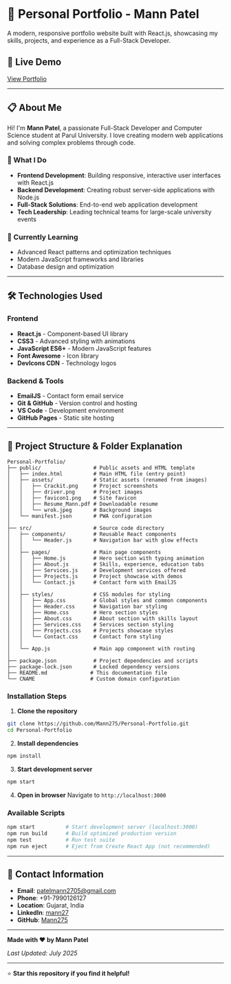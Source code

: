 # 🌟 Personal Portfolio - Mann Patel

A modern, responsive portfolio website built with React.js, showcasing my skills, projects, and experience as a Full-Stack Developer.

## 🚀 Live Demo

[View Portfolio](patelmann.me)

---

## 📋 About Me

Hi! I'm **Mann Patel**, a passionate Full-Stack Developer and Computer Science student at Parul University. I love creating modern web applications and solving complex problems through code.

### 🎯 What I Do
- **Frontend Development**: Building responsive, interactive user interfaces with React.js
- **Backend Development**: Creating robust server-side applications with Node.js
- **Full-Stack Solutions**: End-to-end web application development
- **Tech Leadership**: Leading technical teams for large-scale university events

### 🌱 Currently Learning
- Advanced React patterns and optimization techniques
- Modern JavaScript frameworks and libraries
- Database design and optimization

---

## 🛠️ Technologies Used

### Frontend
- **React.js** - Component-based UI library
- **CSS3** - Advanced styling with animations
- **JavaScript ES6+** - Modern JavaScript features
- **Font Awesome** - Icon library
- **DevIcons CDN** - Technology logos

### Backend & Tools
- **EmailJS** - Contact form email service
- **Git & GitHub** - Version control and hosting
- **VS Code** - Development environment
- **GitHub Pages** - Static site hosting

---

## 📁 Project Structure & Folder Explanation

```
Personal-Portfolio/
├── public/                 # Public assets and HTML template
│   ├── index.html          # Main HTML file (entry point)
│   ├── assets/             # Static assets (renamed from images)
│   │   ├── Crackit.png     # Project screenshots
│   │   ├── driver.png      # Project images
│   │   ├── favicon1.png    # Site favicon
│   │   ├── Resume_Mann.pdf # Downloadable resume
│   │   └── wrok.jpeg       # Background images
│   └── manifest.json       # PWA configuration
│
├── src/                    # Source code directory
│   ├── components/         # Reusable React components
│   │   └── Header.js       # Navigation bar with glow effects
│   │
│   ├── pages/              # Main page components
│   │   ├── Home.js         # Hero section with typing animation
│   │   ├── About.js        # Skills, experience, education tabs
│   │   ├── Services.js     # Development services offered
│   │   ├── Projects.js     # Project showcase with demos
│   │   └── Contact.js      # Contact form with EmailJS
│   │
│   ├── styles/             # CSS modules for styling
│   │   ├── App.css         # Global styles and common components
│   │   ├── Header.css      # Navigation bar styling
│   │   ├── Home.css        # Hero section styles
│   │   ├── About.css       # About section with skills layout
│   │   ├── Services.css    # Services section styling
│   │   ├── Projects.css    # Projects showcase styles
│   │   └── Contact.css     # Contact form styling
│   │
│   └── App.js              # Main app component with routing
│
├── package.json            # Project dependencies and scripts
├── package-lock.json       # Locked dependency versions
├── README.md              # This documentation file
└── CNAME                  # Custom domain configuration
```

### Installation Steps

1. **Clone the repository**
```bash
git clone https://github.com/Mann275/Personal-Portfolio.git
cd Personal-Portfolio
```

2. **Install dependencies**
```bash
npm install
```

3. **Start development server**
```bash
npm start
```

4. **Open in browser**
Navigate to `http://localhost:3000`

### Available Scripts

```bash
npm start          # Start development server (localhost:3000)
npm run build      # Build optimized production version
npm test           # Run test suite
npm run eject      # Eject from Create React App (not recommended)
```

---

## 📧 Contact Information

- **Email**: [patelmann2705@gmail.com](mailto:patelmann2705@gmail.com)
- **Phone**: +91-7990126127
- **Location**: Gujarat, India
- **LinkedIn**: [mann27](https://www.linkedin.com/in/mann27/)
- **GitHub**: [Mann275](https://github.com/Mann275)

---


**Made with ❤️ by Mann Patel**

*Last Updated: July 2025*

---

⭐ **Star this repository if you find it helpful!**